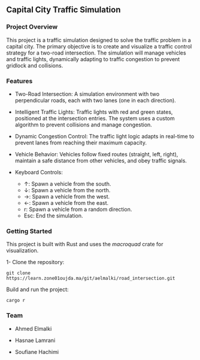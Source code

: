 ## Capital City Traffic Simulation

### Project Overview

This project is a traffic simulation designed to solve the traffic problem in a capital city. The primary objective is to create and visualize a traffic control strategy for a two-road intersection. The simulation will manage vehicles and traffic lights, dynamically adapting to traffic congestion to prevent gridlock and collisions.

### Features

- Two-Road Intersection: A simulation environment with two perpendicular roads, each with two lanes (one in each direction).

- Intelligent Traffic Lights: Traffic lights with red and green states, positioned at the intersection entries. The system uses a custom algorithm to prevent collisions and manage congestion.

- Dynamic Congestion Control: The traffic light logic adapts in real-time to prevent lanes from reaching their maximum capacity.

- Vehicle Behavior: Vehicles follow fixed routes (straight, left, right), maintain a safe distance from other vehicles, and obey traffic signals.

- Keyboard Controls:

    - ↑: Spawn a vehicle from the south.
    - ↓: Spawn a vehicle from the north.
    - →: Spawn a vehicle from the west.
    - ←: Spawn a vehicle from the east.
    - r: Spawn a vehicle from a random direction.
    - Esc: End the simulation.
    
### Getting Started

This project is built with Rust and uses the _macroquad_ crate for visualization.

1- Clone the repository:
```
git clone https://learn.zone01oujda.ma/git/aelmalki/road_intersection.git
```

Build and run the project:
```
cargo r
```


### Team

- Ahmed Elmalki

- Hasnae Lamrani

- Soufiane Hachimi
